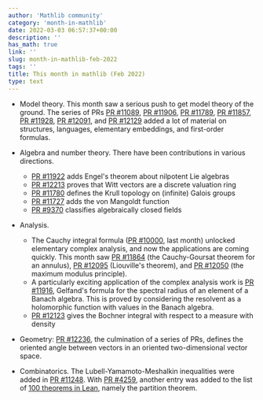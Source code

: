 ```yaml
---
author: 'Mathlib community'
category: 'month-in-mathlib'
date: 2022-03-03 06:57:37+00:00
description: ''
has_math: true
link: ''
slug: month-in-mathlib-feb-2022
tags: ''
title: This month in mathlib (Feb 2022)
type: text
---
```


* Model theory. This month saw a serious push to get model theory of the ground.
  The series of PRs
  [PR #11089](https://github.com/leanprover-community/mathlib/pull/11089),
  [PR #11906](https://github.com/leanprover-community/mathlib/pull/11906),
  [PR #11789](https://github.com/leanprover-community/mathlib/pull/11789),
  [PR #11857](https://github.com/leanprover-community/mathlib/pull/11857),
  [PR #11928](https://github.com/leanprover-community/mathlib/pull/11928),
  [PR #12091](https://github.com/leanprover-community/mathlib/pull/12091), and
  [PR #12129](https://github.com/leanprover-community/mathlib/pull/12129)
  added a lot of material on structures, languages, elementary embeddings, and first-order formulas.

* Algebra and number theory.
  There have been contributions in various directions.
	- [PR #11922](https://github.com/leanprover-community/mathlib/pull/11922) adds Engel's theorem about nilpotent Lie algebras
	- [PR #12213](https://github.com/leanprover-community/mathlib/pull/12213) proves that Witt vectors are a discrete valuation ring
	- [PR #11780](https://github.com/leanprover-community/mathlib/pull/11780) defines the Krull topology on (infinite) Galois groups
	- [PR #11727](https://github.com/leanprover-community/mathlib/pull/11727) adds the von Mangoldt function
	- [PR #9370](https://github.com/leanprover-community/mathlib/pull/9370) classifies algebraically closed fields

* Analysis.
	- The Cauchy integral formula ([PR #10000](https://github.com/leanprover-community/mathlib/pull/10000), last month) unlocked elementary complex analysis, and now the applications are coming quickly.  This month saw [PR #11864](https://github.com/leanprover-community/mathlib/pull/11864) (the Cauchy-Goursat theorem for an annulus), [PR #12095](https://github.com/leanprover-community/mathlib/pull/12095) (Liouville's theorem), and [PR #12050](https://github.com/leanprover-community/mathlib/pull/12050) (the maximum modulus principle).
	- A particularly exciting application of the complex analysis work is [PR #11916](https://github.com/leanprover-community/mathlib/pull/11916), Gelfand's formula for the spectral radius of an element of a Banach algebra.  This is proved by considering the resolvent as a holomorphic function with values in the Banach algebra.
	- [PR #12123](https://github.com/leanprover-community/mathlib/pull/12123) gives the Bochner integral with respect to a measure with density

* Geometry: [PR #12236](https://github.com/leanprover-community/mathlib/pull/12236), the culmination of a series of PRs, defines the oriented angle between vectors in an oriented two-dimensional vector space.


* Combinatorics.
  The Lubell-Yamamoto-Meshalkin inequalities were added in [PR #11248](https://github.com/leanprover-community/mathlib/pull/11248).
  With [PR #4259](https://github.com/leanprover-community/mathlib/pull/4259), another entry was added to the list of
  [100 theorems in Lean](https://leanprover-community.github.io/100.html), namely the partition theorem.





